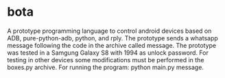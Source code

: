 # bota
A prototype programming language to control android devices based on ADB, pure-python-adb, python, and rply.
The prototype sends a whatsapp message following the code in the archive called message.
The prototype was tested in a Samgung Galaxy S8 with 1994 as unlock password. 
For testing in other devices some modifications must be performed in the boxes.py archive.
For running the program: python main.py message.

